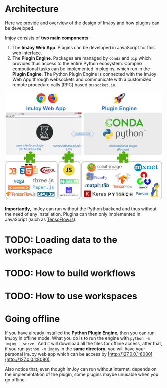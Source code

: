 # Architecture

Here we provide and overview of the design of ImJoy and how plugins can be developed.

Imjoy consists of **two main components**
1. The **ImJoy Web App**. Plugins can be developed in JavaScript for this web interface.
2. The **Plugin Engine**. Packages are managed by `conda` and `pip` which provides thus
access to the entire Python ecosystem. Complex computional tasks can be implemented
in plugins, which run in the **Plugin Engine**. The Python Plugin Engine is connected with the ImJoy Web App through websockets and communicate with a customized remote procedure calls (RPC) based on `socket.io`.

<img src="./asserts/imjoy-architecture.png" width="800px"></img>


**Importantly**, ImJoy can run without the Python backend and thus without the need of any
installation. Plugins can then only implemented in JavaScript (such as [TensoFlow.js](https://js.tensorflow.org/)).

# TODO: Loading data to the workspace

# TODO: How to build workflows

# TODO: How to use workspaces

# Going offline

If you have already installed the **Python Plugin Engine**, then you can run ImJoy in offline mode. What you do is to run the engine with `python -m imjoy --serve` . And it will download all the files for offline access, after that, if you run `python -m imjoy` in the **same directory**, you will have your personal ImJoy web app which can be access by [http://127.0.0.1:8080](http://127.0.0.1:8080).

Also notice that, even though ImJoy can run without internet, depends on the implementation of the plugin, some plugins maybe unusable when you go offline.

